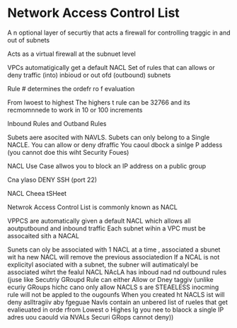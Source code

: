 # Network Access Control List

A n optional layer of securtiy that acts a firewall for controlling traggic in and out of subnets

Acts as a virtual firewall at the subnuet level

VPCs automatigically get a default NACL
Set of rules that can allows or deny traffic (into) inbioud or out ofd (outbound) subnets

Rule # determines the ordefr ro f evaluation

From lwoest to highest
The highers t rule can be 32766 and its recmomnnede to work in 10 or 100 increments

Inbound Rules and Outband Rules

Subets aere asocited with NAVLS. Subets can only belong to a Single NACLE.
You can allow or deny dfraffic  You caoul dbock a sinlge P addess (you cannot doe this wiht Security Foues)


NACL Use Case
allwos you to block an IP address on a public group

Cna ylaso DENY SSH (port 22)


NACL Cheea tSHeet

Netwrok Access Control List is commonly known as NACL

VPPCS are automatically given a default NACL which allows all aoutputbound and inbound traffic
Each subnet wihin a VPC must be assocaited sith a NACAL

Sunets can oly be associated with 1 NACL at a time , associated a sbunet wit ha new NACL will remove the previous associatedion
If a NCAL is not explicityl asociated with a subnet, the subner will autimaticalyl be associated wihrt the fealul NACL
NAcLA has inboud nad nd outbound rules (juse like Secutriy GRoupd
Rule can either Allow or Dney taggiv (unlike ecuriy GRoups hichc cano only allow
NACLS s are STEAELESS inocming rule will not be appled to the ougounfs
When you created ht NACLS ist will deny aslltragiiv aby fgeguae
Navls contain  an unbered list of rueles that get evalieuated in orde rfrom Lowest o Highes
Ig you nee to blaock a single IP adres uou caould via NVALs
Securi GRops cannot deny))

